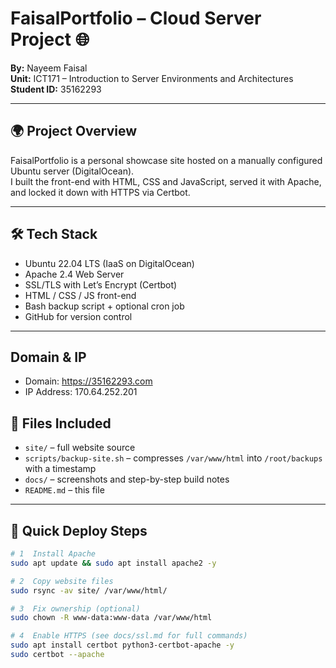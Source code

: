 # FaisalPortfolio – Cloud Server Project 🌐

**By:** Nayeem Faisal  
**Unit:** ICT171 – Introduction to Server Environments and Architectures  
**Student ID:** 35162293  

---

## 🌍 Project Overview
FaisalPortfolio is a personal showcase site hosted on a manually configured Ubuntu server (DigitalOcean).  
I built the front-end with HTML, CSS and JavaScript, served it with Apache, and locked it down with HTTPS via Certbot.

---

## 🛠 Tech Stack
- Ubuntu 22.04 LTS (IaaS on DigitalOcean)  
- Apache 2.4 Web Server  
- SSL/TLS with Let’s Encrypt (Certbot)  
- HTML / CSS / JS front-end  
- Bash backup script + optional cron job  
- GitHub for version control  

---
## Domain & IP

- Domain: https://35162293.com  
- IP Address: 170.64.252.201
## 📁 Files Included
- `site/` – full website source  
- `scripts/backup-site.sh` – compresses `/var/www/html` into `/root/backups` with a timestamp  
- `docs/` – screenshots and step-by-step build notes  
- `README.md` – this file  

---

## 🚀 Quick Deploy Steps
```bash
# 1  Install Apache
sudo apt update && sudo apt install apache2 -y

# 2  Copy website files
sudo rsync -av site/ /var/www/html/

# 3  Fix ownership (optional)
sudo chown -R www-data:www-data /var/www/html

# 4  Enable HTTPS (see docs/ssl.md for full commands)
sudo apt install certbot python3-certbot-apache -y
sudo certbot --apache
